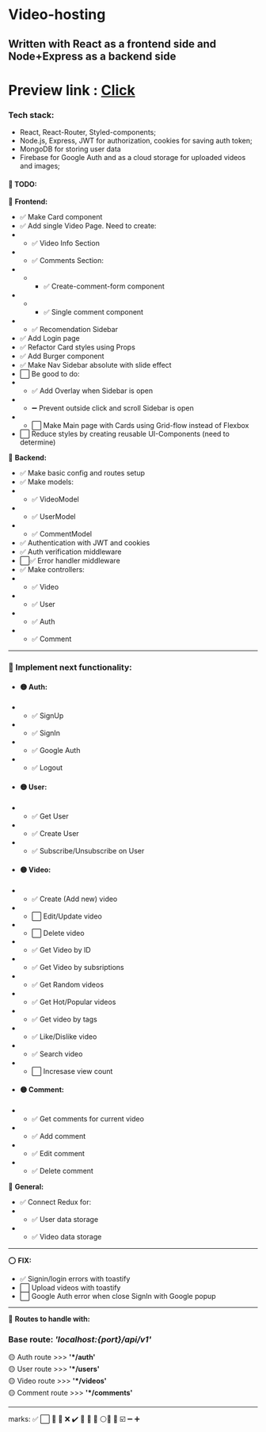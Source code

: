  # Video-hosting
 ## Written with React as a frontend side and Node+Express as a backend side
 
 Preview link : [Click](https://uatube.onrender.com/)
 =====

 ### Tech stack:
 - React, React-Router, Styled-components;
 - Node.js, Express, JWT for authorization, cookies for saving auth token;
 - MongoDB for storing user data
 - Firebase for Google Auth and as a cloud storage for uploaded videos and images;

 #### 📝 **TODO**:
🔷 **Frontend:**
 - ✅ Make Card component
 - ✅ Add single Video Page. Need to create:
 - - ✅ Video Info Section
 - - ✅ Comments Section:
 - - - ✅ Create-comment-form component
 - - - ✅ Single comment component
 -  - ✅ Recomendation Sidebar
 - ✅ Add Login page
 - ✅ Refactor Card styles using Props
 - ✅ Add Burger component
 - ✅ Make Nav Sidebar absolute with slide effect
 - ⬜ Be good to do:
 - - ✅ Add Overlay when Sidebar is open
 - - ➖ Prevent outside click and scroll Sidebar is open
 - - ⬜ Make Main page with Cards using Grid-flow instead of Flexbox
 - ⬜ Reduce styles by creating reusable UI-Components (need to determine)

🔶 **Backend:**
 - ✅ Make basic config and routes setup
 - ✅ Make models:
 -  - ✅ VideoModel
 -  - ✅ UserModel
 -  - ✅ CommentModel
 -  ✅ Authentication with JWT and cookies
 -  ✅ Auth verification middleware
 -  ⬜✅ Error handler middleware
 -  ✅ Make controllers:
  -  - ✅ Video
 -  - ✅ User
 -  - ✅ Auth
 -  - ✅ Comment
   <hr/>

  ### 🔴 Implement next functionality:
- #### 🟡 Auth:
 - - ✅ SignUp
 - - ✅ SignIn
 - - ✅ Google Auth
 - - ✅ Logout
 - #### 🟡 User:
 - - ✅ Get User
 - - ✅ Create User
 - - ✅ Subscribe/Unsubscribe on User
 - #### 🟡 Video:
 - - ✅ Create (Add new) video
 - - ⬜ Edit/Update video
 - - ⬜ Delete video
 - - ✅ Get Video by ID
 - - ✅ Get Video by subsriptions
 - - ✅ Get Random videos
 - - ✅ Get Hot/Popular videos
 - - ✅ Get video by tags
 - - ✅ Like/Dislike video
 - - ✅ Search video
 - - ⬜ Incresase view count
 - #### 🟡 Comment:
 - - ✅ Get comments for current video
 - - ✅ Add comment
 - - ✅ Edit comment
 - - ✅ Delete comment

🔶 **General:**
 - ✅ Connect Redux for: 
 - - ✅ User data storage
 - - ✅ Video data storage
<hr/>

⭕ **FIX:**

-  ✅ Signin/login errors with toastify
 - ⬜ Upload videos with toastify
 - ⬜ Google Auth error when close SignIn with Google popup
  
<hr/>

🔷 **Routes to handle with:** <br/>
### Base route: ***'localhost:{port}/api/v1'***
🟡 Auth route >>> **'*/auth'**<br/>
🟡 User route >>> **'*/users'**<br/>
🟡 Video route >>>  **'*/videos'**<br/>
🟡 Comment route >>>  **'*/comments'**<br/>
<hr/>

marks: ✅ ⬜ 🔘 🔻 ❌ ✔️ 🔷 🔶 🔺 ⚪🔘 🔴 ☑️ ➖ ➕
